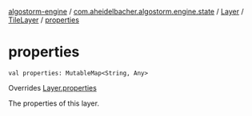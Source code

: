 [algostorm-engine](../../../index.md) / [com.aheidelbacher.algostorm.engine.state](../../index.md) / [Layer](../index.md) / [TileLayer](index.md) / [properties](.)

# properties

`val properties: MutableMap<String, Any>`

Overrides [Layer.properties](../properties.md)

The properties of this layer.

